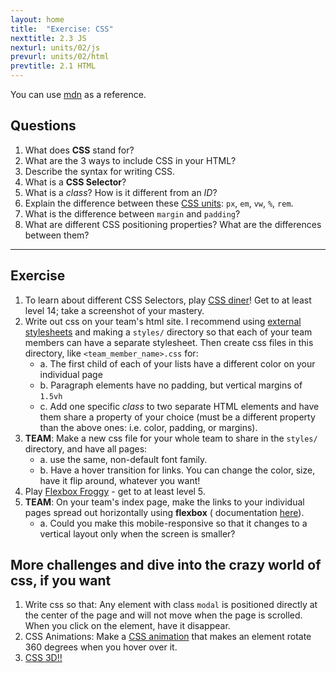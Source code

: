 ```yaml
---
layout: home
title:  "Exercise: CSS"
nexttitle: 2.3 JS
nexturl: units/02/js
prevurl: units/02/html
prevtitle: 2.1 HTML
---
```


You can use [mdn](https://developer.mozilla.org/en-US/docs/Web/CSS) as a reference.

## Questions

1. What does **CSS** stand for?
2. What are the 3 ways to include CSS in your HTML?
3. Describe the syntax for writing CSS.
4. What is a **CSS Selector**?
5. What is a *class*? How is it different from an *ID*? 
6. Explain the difference between these [CSS units](https://developer.mozilla.org/en-US/docs/Web/CSS/CSS_Values_and_Units): `px`, `em`, `vw`, `%`, `rem`.
7. What is the difference between `margin` and `padding`?
8. What are different CSS positioning properties? What are the differences between them?

---

## Exercise

1. To learn about different CSS Selectors, play [CSS diner](https://flukeout.github.io/)! Get to at least level 14; take a screenshot of your mastery.
2. Write out css on your team's html site. I recommend using [external stylesheets](https://developer.mozilla.org/en-US/docs/Learn/CSS/First_steps/How_CSS_is_structured) and making a `styles/` directory so that each of your team members can have a separate stylesheet. Then create css files in this directory, like `<team_member_name>.css` for:
    - a. The first child of each of your lists have a different color on your individual page
    - b. Paragraph elements have no padding, but vertical margins of `1.5vh`
    - c. Add one specific *class* to two separate HTML elements and have them share a property of your choice (must be a different property than the above ones: i.e. color, padding, or margins).
3. **TEAM**: Make a new css file for your whole team to share in the `styles/` directory, and have all pages:
    - a. use the same, non-default font family.
    - b. Have a hover transition for links. You can change the color, size, have it flip around, whatever you want!
4. Play [Flexbox Froggy](https://flexboxfroggy.com/) - get to at least level 5.
5. **TEAM**: On your team's index page, make the links to your individual pages spread out horizontally using **flexbox** ( documentation [here](https://developer.mozilla.org/en-US/docs/Learn/CSS/CSS_layout)).
    - a. Could you make this mobile-responsive so that it changes to a vertical layout only when the screen is smaller?

## More challenges and dive into the crazy world of css, if you want

1. Write css so that: Any element with class `modal` is positioned directly at the center of the page and will not move when the page is scrolled. When you click on the element, have it disappear.
2. CSS Animations: Make a [CSS animation](https://developer.mozilla.org/en-US/docs/Web/CSS/CSS_Animations/Using_CSS_animations) that makes an element rotate 360 degrees when you hover over it.
3. [CSS 3D!!](https://rupl.github.io/unfold/)

